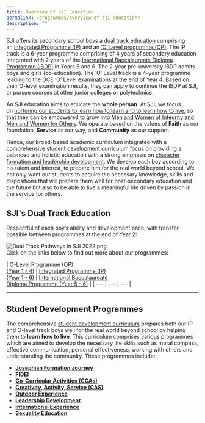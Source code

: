 ```yaml
---
title: Overview Of SJI Education
permalink: /programmes/overview-of-sji-education/
description: ""
---
```

SJI offers its secondary school boys a [dual track education](https://www.sji.edu.sg/programmes/overview-of-sji-education#_ptoh_88517) comprising an [Integrated Programme (IP)](https://www.sji.edu.sg/programmes/academic-programmes/integrated-programme) and an [‘O’ Level programme (OP)](https://www.sji.edu.sg/programmes/academic-programmes/o-level-programme). The IP track is a 6-year programme comprising of 4 years of secondary education integrated with 2 years of the [International Baccalaureate Diploma Programme (IBDP)](https://www.sji.edu.sg/programmes/academic-programmes/ib-diploma-programme) in Years 5 and 6. The 2-year pre-university IBDP admits boys and girls (co-education). The ‘O’ Level track is a 4-year programme leading to the GCE ‘O’ Level examinations at the end of Year 4. Based on their O-level examination results, they can apply to continue the IBDP at SJI, or pursue courses at other junior colleges or polytechnics.

  

An SJI education aims to educate the **whole person**. At SJI, we focus on [nurturing our students to learn how to learn and to learn how to live](https://www.sji.edu.sg/about-sji/mission-vision-and-values), so that they can be empowered to grow into [Men and Women of Integrity and Men and Women for Others](https://www.sji.edu.sg/programmes/profile-of-a-josephian). We operate based on the values of **Faith** as our foundation, **Service** as our way, and **Community** as our support.

  

Hence, our broad-based academic curriculum integrated with a comprehensive student development curriculum focus on providing a balanced and holistic education with a strong emphasis on [character formation and leadership development](https://www.sji.edu.sg/programmes/overview-of-sji-education#_ptoh_45537). We develop each boy according to his talent and interest, to prepare him for the real world beyond school. We not only want our students to acquire the necessary knowledge, skills and dispositions that will prepare them well for post-secondary education and the future but also to be able to live a meaningful life driven by passion in the service for others.

SJI's Dual Track Education
--------------------------

Respectful of each boy’s ability and development pace, with transfer possible between programmes at the end of Year 2:

![Dual Track Pathways in SJI 2022.png](https://www.sji.edu.sg/qql/slot/u560/Programmes/Overview%20of%20SJI%20Education/Overview%20SJI%20Education/Dual%20Track%20Pathways%20in%20SJI%202022.png)  
Click on the links below to find out more about our programmes:  

| [O-Level Programme (OP)  
(Year 1 - 4)](https://www.sji.edu.sg/programmes/academic-programmes/o-level-programme) | [Integrated Programme (IP)  
(Year 1 - 6)](https://www.sji.edu.sg/programmes/academic-programmes/integrated-programme) | [International Baccalaureate  
Diploma Programme (Year 5 - 6)](https://www.sji.edu.sg/programmes/academic-programmes/ib-diploma-programme) |
| --- | --- | --- |

  

* * *

Student Development Programmes
------------------------------

The comprehensive [student development curriculum](https://www.sji.edu.sg/programmes/student-development-programmes) prepares both our IP and O-level track boys well for the real world beyond school by helping them to **learn how to live**. This curriculum comprises various programmes which are aimed to develop the necessary life skills such as moral compass, effective communication, personal effectiveness, working with others and understanding the community. These programmes include:

*   **[Josephian Formation Journey](https://www.sji.edu.sg/programmes/student-development-programmes/josephian-formation-journey)**
*   **[FIDEI](https://www.sji.edu.sg/programmes/student-development-programmes/fidei)**
*   **[Co-Curricular Activities (CCAs)](https://www.sji.edu.sg/programmes/student-development-programmes/co-curricular-activities-cca)**
*   **[Creativity, Activity, Service (CAS)](https://www.sji.edu.sg/programmes/student-development-programmes/creativity-activity-service-cas)**
*   **[Outdoor Experience](https://www.sji.edu.sg/programmes/student-development-programmes/outdoor-experience)**
*   **[Leadership Development](https://www.sji.edu.sg/programmes/student-development-programmes/leadership)**
*   [**International Experience**](https://www.sji.edu.sg/programmes/student-development-programmes/international-education)
*   [**Sexuality Education**](https://www.sji.edu.sg/programmes/student-development-programmes/sexuality-education)
